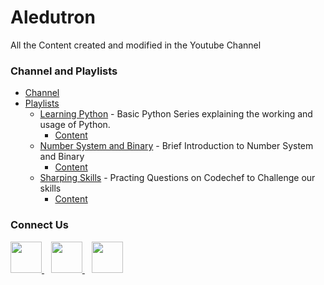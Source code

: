 # Aledutron

All the Content created and modified in the Youtube Channel

### Channel and Playlists
- [Channel](https://www.youtube.com/channel/UCqmjz897ENq1ySddSkvtUNg)
- [Playlists](https://www.youtube.com/channel/UCqmjz897ENq1ySddSkvtUNg/playlists)
  - [Learning Python](https://www.youtube.com/watch?v=nSbVhB6XGJQ&list=PLlShVH4JA0ov8rdZyfJM6rZCj3hx7vG3c) -
     Basic Python Series explaining the working and usage of Python.
     - [Content](https://github.com/ganimtron-10/Python-Youtube/blob/master/Learning%20Python%20Series/Python-YouTube.py)
  - [Number System and Binary](https://www.youtube.com/watch?v=-t3RTc1OdyE&list=PLlShVH4JA0otDD2VfPGznlb0ArIeovxR-) -
     Brief Introduction to Number System and Binary
     - [Content](https://github.com/ganimtron-10/Python-Youtube/blob/master/Learning%20Python%20Series/Python-YouTube.py#L786)
  - [Sharping Skills](https://www.youtube.com/watch?v=d8UkM4dtfu0&list=PLlShVH4JA0osI8QzFmSY6WviHyOZ3EhR8) -
     Practing Questions on Codechef to Challenge our skills
     - [Content](https://github.com/ganimtron-10/Python-Youtube/blob/master/Sharping%20Skills)

### Connect Us
<a href="https://discord.com/invite/6cvkW9Ef3g">
 <img height="50px" src="https://www.vectorlogo.zone/logos/discordapp/discordapp-tile.svg">
</a>
&ensp;
<a href="https://www.linkedin.com/in/praneeth-shetty-6b0892202/">
 <img height="50px" src="https://www.vectorlogo.zone/logos/linkedin/linkedin-tile.svg">
</a>
&ensp;
<a href="https://twitter.com/ganimtron_10">
 <img height="50px" src="https://www.vectorlogo.zone/logos/twitter/twitter-tile.svg">
</a>
